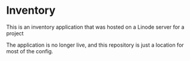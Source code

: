 # Inventory

This is an inventory application that was hosted on a Linode server for a project

The application is no longer live, and this repository is just a location for most of the config.
